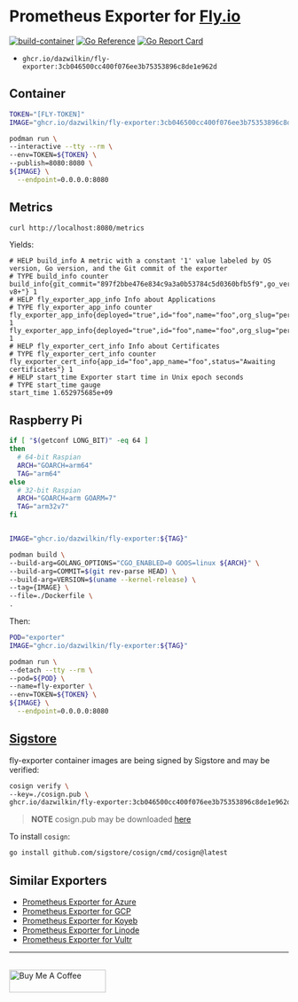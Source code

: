 # Prometheus Exporter for [Fly.io](https://fly.io)

[![build-container](https://github.com/DazWilkin/fly-exporter/actions/workflows/build.yml/badge.svg)](https://github.com/DazWilkin/fly-exporter/actions/workflows/build.yml)
[![Go Reference](https://pkg.go.dev/badge/github.com/DazWilkin/fly-exporter.svg)](https://pkg.go.dev/github.com/DazWilkin/fly-exporter)
[![Go Report Card](https://goreportcard.com/badge/github.com/DazWilkin/fly-exporter)](https://goreportcard.com/report/github.com/DazWilkin/fly-exporter)

+ `ghcr.io/dazwilkin/fly-exporter:3cb046500cc400f076ee3b75353896c8de1e962d`

## Container

```bash
TOKEN="[FLY-TOKEN]"
IMAGE="ghcr.io/dazwilkin/fly-exporter:3cb046500cc400f076ee3b75353896c8de1e962d"

podman run \
--interactive --tty --rm \
--env=TOKEN=${TOKEN} \
--publish=8080:8080 \
${IMAGE} \
  --endpoint=0.0.0.0:8080
```

## Metrics

```bash
curl http://localhost:8080/metrics
```

Yields:

```
# HELP build_info A metric with a constant '1' value labeled by OS version, Go version, and the Git commit of the exporter
# TYPE build_info counter
build_info{git_commit="897f2bbe476e834c9a3a0b53784c5d0360bfb5f9",go_version="go1.18.2",os_version="5.15.32-v8+"} 1
# HELP fly_exporter_app_info Info about Applications
# TYPE fly_exporter_app_info counter
fly_exporter_app_info{deployed="true",id="foo",name="foo",org_slug="personal",status="running"} 1
fly_exporter_app_info{deployed="true",id="foo",name="foo",org_slug="personal",status="running"} 1
# HELP fly_exporter_cert_info Info about Certificates
# TYPE fly_exporter_cert_info counter
fly_exporter_cert_info{app_id="foo",app_name="foo",status="Awaiting certificates"} 1
# HELP start_time Exporter start time in Unix epoch seconds
# TYPE start_time gauge
start_time 1.652975685e+09
```

## Raspberry Pi

```bash
if [ "$(getconf LONG_BIT)" -eq 64 ]
then
  # 64-bit Raspian
  ARCH="GOARCH=arm64"
  TAG="arm64"
else
  # 32-bit Raspian
  ARCH="GOARCH=arm GOARM=7"
  TAG="arm32v7"
fi


IMAGE="ghcr.io/dazwilkin/fly-exporter:${TAG}"

podman build \
--build-arg=GOLANG_OPTIONS="CGO_ENABLED=0 GOOS=linux ${ARCH}" \
--build-arg=COMMIT=$(git rev-parse HEAD) \
--build-arg=VERSION=$(uname --kernel-release) \
--tag={IMAGE} \
--file=./Dockerfile \
.
```

Then:

```bash
POD="exporter"
IMAGE="ghcr.io/dazwilkin/fly-exporter:${TAG}"

podman run \
--detach --tty --rm \
--pod=${POD} \
--name=fly-exporter \
--env=TOKEN=${TOKEN} \
${IMAGE} \
  --endpoint=0.0.0.0:8080
```

## [Sigstore](https://www.sigstore.dev)

fly-exporter container images are being signed by Sigstore and may be verified:

```bash
cosign verify \
--key=./cosign.pub \
ghcr.io/dazwilkin/fly-exporter:3cb046500cc400f076ee3b75353896c8de1e962d
```

> **NOTE** cosign.pub may be downloaded [here](/cosign.pub)

To install `cosign`:

```bash
go install github.com/sigstore/cosign/cmd/cosign@latest
```

## Similar Exporters

+ [Prometheus Exporter for Azure](https://github.com/DazWilkin/azure-exporter)
+ [Prometheus Exporter for GCP](https://github.com/DazWilkin/gcp-exporter)
+ [Prometheus Exporter for Koyeb](https://github.com/DazWilkin/koyeb-exporter)
+ [Prometheus Exporter for Linode](https://github.com/DazWilkin/linode-exporter)
+ [Prometheus Exporter for Vultr](https://github.com/DazWilkin/vultr-exporter)

<hr/>
<br/>
<a href="https://www.buymeacoffee.com/dazwilkin" target="_blank"><img src="https://cdn.buymeacoffee.com/buttons/default-orange.png" alt="Buy Me A Coffee" height="41" width="174"></a>
